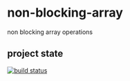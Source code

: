 # non-blocking-array
non blocking array operations

## project state

[![build status](https://circleci.com/gh/jden/node-nonblocking.svg?&style=shield)][circleci]

[circleci]: https://circleci.com/gh/OlivierB-OB/non-blocking-array
